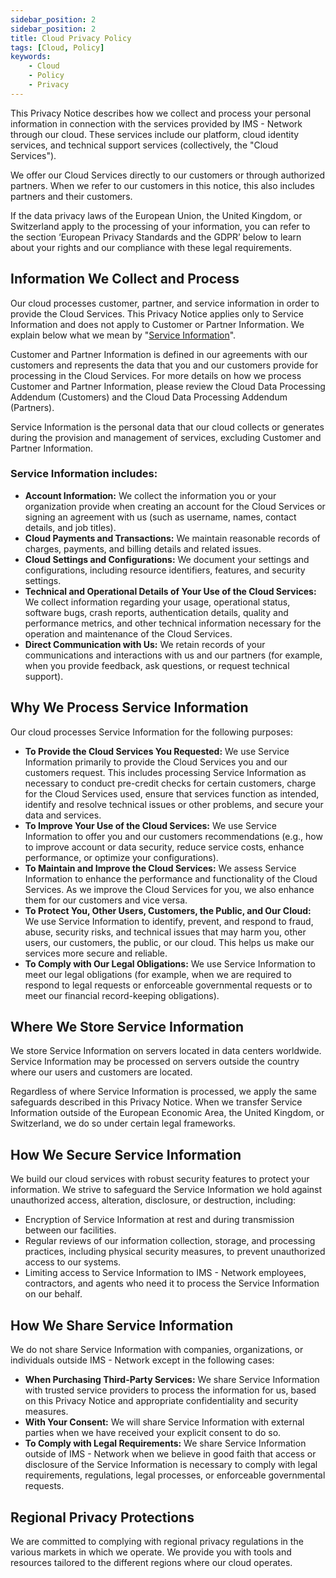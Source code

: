 ```yaml
---
sidebar_position: 2
sidebar_position: 2
title: Cloud Privacy Policy
tags: [Cloud, Policy]
keywords:
    - Cloud
    - Policy
    - Privacy
---
```


This Privacy Notice describes how we collect and process your personal information in connection with the services provided by IMS - Network through our cloud. These services include our platform, cloud identity services, and technical support services (collectively, the "Cloud Services").

We offer our Cloud Services directly to our customers or through authorized partners. When we refer to our customers in this notice, this also includes partners and their customers.

If the data privacy laws of the European Union, the United Kingdom, or Switzerland apply to the processing of your information, you can refer to the section ‘European Privacy Standards and the GDPR’ below to learn about your rights and our compliance with these legal requirements.

## Information We Collect and Process

Our cloud processes customer, partner, and service information in order to provide the Cloud Services. This Privacy Notice applies only to Service Information and does not apply to Customer or Partner Information. We explain below what we mean by "[Service Information](#Service-Information-Defined)".

Customer and Partner Information is defined in our agreements with our customers and represents the data that you and our customers provide for processing in the Cloud Services. For more details on how we process Customer and Partner Information, please review the Cloud Data Processing Addendum (Customers) and the Cloud Data Processing Addendum (Partners).

Service Information is the personal data that our cloud collects or generates during the provision and management of services, excluding Customer and Partner Information.

### Service Information includes:

- **Account Information:** We collect the information you or your organization provide when creating an account for the Cloud Services or signing an agreement with us (such as username, names, contact details, and job titles).
- **Cloud Payments and Transactions:** We maintain reasonable records of charges, payments, and billing details and related issues.
- **Cloud Settings and Configurations:** We document your settings and configurations, including resource identifiers, features, and security settings.
- **Technical and Operational Details of Your Use of the Cloud Services:** We collect information regarding your usage, operational status, software bugs, crash reports, authentication details, quality and performance metrics, and other technical information necessary for the operation and maintenance of the Cloud Services.
- **Direct Communication with Us:** We retain records of your communications and interactions with us and our partners (for example, when you provide feedback, ask questions, or request technical support).

## Why We Process Service Information

Our cloud processes Service Information for the following purposes:

- **To Provide the Cloud Services You Requested:** We use Service Information primarily to provide the Cloud Services you and our customers request. This includes processing Service Information as necessary to conduct pre-credit checks for certain customers, charge for the Cloud Services used, ensure that services function as intended, identify and resolve technical issues or other problems, and secure your data and services.
- **To Improve Your Use of the Cloud Services:** We use Service Information to offer you and our customers recommendations (e.g., how to improve account or data security, reduce service costs, enhance performance, or optimize your configurations).
- **To Maintain and Improve the Cloud Services:** We assess Service Information to enhance the performance and functionality of the Cloud Services. As we improve the Cloud Services for you, we also enhance them for our customers and vice versa.
- **To Protect You, Other Users, Customers, the Public, and Our Cloud:** We use Service Information to identify, prevent, and respond to fraud, abuse, security risks, and technical issues that may harm you, other users, our customers, the public, or our cloud. This helps us make our services more secure and reliable.
- **To Comply with Our Legal Obligations:** We use Service Information to meet our legal obligations (for example, when we are required to respond to legal requests or enforceable governmental requests or to meet our financial record-keeping obligations).

## Where We Store Service Information

We store Service Information on servers located in data centers worldwide. Service Information may be processed on servers outside the country where our users and customers are located.

Regardless of where Service Information is processed, we apply the same safeguards described in this Privacy Notice. When we transfer Service Information outside of the European Economic Area, the United Kingdom, or Switzerland, we do so under certain legal frameworks.

## How We Secure Service Information

We build our cloud services with robust security features to protect your information. We strive to safeguard the Service Information we hold against unauthorized access, alteration, disclosure, or destruction, including:

- Encryption of Service Information at rest and during transmission between our facilities.
- Regular reviews of our information collection, storage, and processing practices, including physical security measures, to prevent unauthorized access to our systems.
- Limiting access to Service Information to IMS - Network employees, contractors, and agents who need it to process the Service Information on our behalf.

## How We Share Service Information

We do not share Service Information with companies, organizations, or individuals outside IMS - Network except in the following cases:

- **When Purchasing Third-Party Services:** We share Service Information with trusted service providers to process the information for us, based on this Privacy Notice and appropriate confidentiality and security measures.
- **With Your Consent:** We will share Service Information with external parties when we have received your explicit consent to do so.
- **To Comply with Legal Requirements:** We share Service Information outside of IMS - Network when we believe in good faith that access or disclosure of the Service Information is necessary to comply with legal requirements, regulations, legal processes, or enforceable governmental requests.

## Regional Privacy Protections

We are committed to complying with regional privacy regulations in the various markets in which we operate. We provide you with tools and resources tailored to the different regions where our cloud operates.